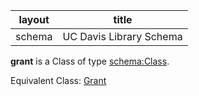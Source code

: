 
| layout| title |
| ------------- |:-------------:|
| schema     | UC Davis Library Schema     |

**grant** is a Class of type [schema:Class](http://schema.org/Class). <br /> 

Equivalent Class: [Grant](http://vivoweb.org/ontology/core#Grant)<br /> 
